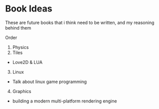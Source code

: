 # Book Ideas

These are future books that i think need to be written, and my reasoning behind them

Order

1. Physics
2. Tiles
  * Love2D & LUA
3. Linux
  * Talk about linux game programming
4. Graphics
  * building a modern multi-platform rendering engine 